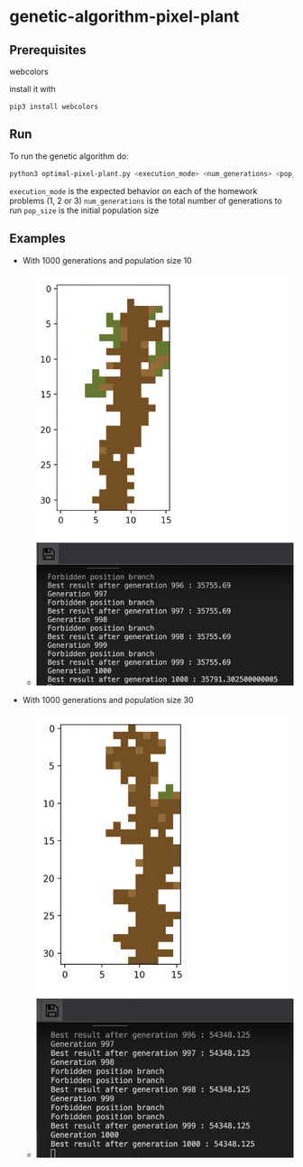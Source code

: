 # genetic-algorithm-pixel-plant

## Prerequisites

webcolors

install it with
```
pip3 install webcolors
```

## Run

To run the genetic algorithm do:
```sh
python3 optimal-pixel-plant.py <execution_mode> <num_generations> <pop_size>
```
`execution_mode` is the expected behavior on each of the homework problems (1, 2 or 3)
`num_generations` is the total number of generations to run
`pop_size` is the initial population size

## Examples

* With 1000 generations and population size 10
  * ![](images/gen1000-pop10.png)

* With 1000 generations and population size 30
  * ![](images/gen1000-pop30.png)
